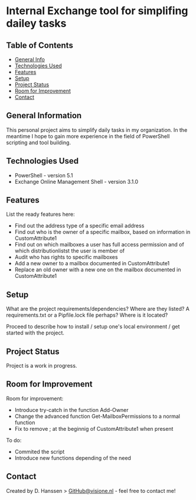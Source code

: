 # Internal Exchange tool for simplifing dailey tasks

## Table of Contents
* [General Info](#general-information)
* [Technologies Used](#technologies-used)
* [Features](#features)
* [Setup](#setup)
* [Project Status](#project-status)
* [Room for Improvement](#room-for-improvement)
* [Contact](#contact)


## General Information
This personal project aims to simplify daily tasks in my organization. In the meantime I hope to gain more experience in the field of PowerShell scripting and tool building.


## Technologies Used
- PowerShell - version 5.1
- Exchange Online Management Shell - version 3.1.0


## Features
List the ready features here:
- Find out the address type of a specific email address
- Find out who is the owner of a specific mailbox, based on information in CustomAttribute1
- Find out on which mailboxes a user has full access permission and of which distributionlistst the user is member of
- Audit who has rights to specific mailboxes
- Add a new owner to a mailbox documented in CustomAttribute1
- Replace an old owner with a new one on the mailbox documented in CustomAttribute1


## Setup
What are the project requirements/dependencies? Where are they listed? A requirements.txt or a Pipfile.lock file perhaps? Where is it located?

Proceed to describe how to install / setup one's local environment / get started with the project.


## Project Status
Project is a work in progress.


## Room for Improvement

Room for improvement:
- Introduce try-catch in the function Add-Owner
- Change the advanced function Get-MailboxPermissions to a normal function
- Fix to remove ; at the beginnig of CustomAttribute1 when present

To do:
- Commited the script
- Introduce new functions depending of the need


## Contact
Created by D. Hanssen > GitHub@visione.nl - feel free to contact me!